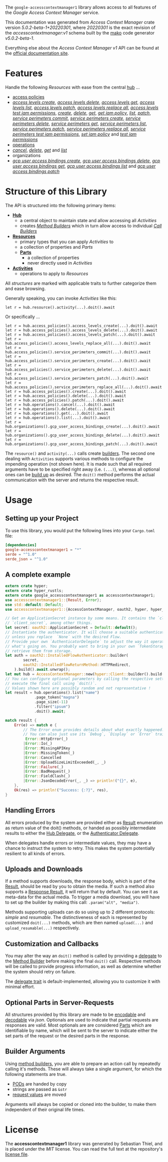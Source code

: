 <!---
DO NOT EDIT !
This file was generated automatically from 'src/generator/templates/api/README.md.mako'
DO NOT EDIT !
-->
The `google-accesscontextmanager1` library allows access to all features of the *Google Access Context Manager* service.

This documentation was generated from *Access Context Manager* crate version *5.0.2-beta-1+20220301*, where *20220301* is the exact revision of the *accesscontextmanager:v1* schema built by the [mako](http://www.makotemplates.org/) code generator *v5.0.2-beta-1*.

Everything else about the *Access Context Manager* *v1* API can be found at the
[official documentation site](https://cloud.google.com/access-context-manager/docs/reference/rest/).
# Features

Handle the following *Resources* with ease from the central [hub](https://docs.rs/google-accesscontextmanager1/5.0.2-beta-1+20220301/google_accesscontextmanager1/AccessContextManager) ... 

* [access policies](https://docs.rs/google-accesscontextmanager1/5.0.2-beta-1+20220301/google_accesscontextmanager1/api::AccessPolicy)
 * [*access levels create*](https://docs.rs/google-accesscontextmanager1/5.0.2-beta-1+20220301/google_accesscontextmanager1/api::AccessPolicyAccessLevelCreateCall), [*access levels delete*](https://docs.rs/google-accesscontextmanager1/5.0.2-beta-1+20220301/google_accesscontextmanager1/api::AccessPolicyAccessLevelDeleteCall), [*access levels get*](https://docs.rs/google-accesscontextmanager1/5.0.2-beta-1+20220301/google_accesscontextmanager1/api::AccessPolicyAccessLevelGetCall), [*access levels list*](https://docs.rs/google-accesscontextmanager1/5.0.2-beta-1+20220301/google_accesscontextmanager1/api::AccessPolicyAccessLevelListCall), [*access levels patch*](https://docs.rs/google-accesscontextmanager1/5.0.2-beta-1+20220301/google_accesscontextmanager1/api::AccessPolicyAccessLevelPatchCall), [*access levels replace all*](https://docs.rs/google-accesscontextmanager1/5.0.2-beta-1+20220301/google_accesscontextmanager1/api::AccessPolicyAccessLevelReplaceAllCall), [*access levels test iam permissions*](https://docs.rs/google-accesscontextmanager1/5.0.2-beta-1+20220301/google_accesscontextmanager1/api::AccessPolicyAccessLevelTestIamPermissionCall), [*create*](https://docs.rs/google-accesscontextmanager1/5.0.2-beta-1+20220301/google_accesscontextmanager1/api::AccessPolicyCreateCall), [*delete*](https://docs.rs/google-accesscontextmanager1/5.0.2-beta-1+20220301/google_accesscontextmanager1/api::AccessPolicyDeleteCall), [*get*](https://docs.rs/google-accesscontextmanager1/5.0.2-beta-1+20220301/google_accesscontextmanager1/api::AccessPolicyGetCall), [*get iam policy*](https://docs.rs/google-accesscontextmanager1/5.0.2-beta-1+20220301/google_accesscontextmanager1/api::AccessPolicyGetIamPolicyCall), [*list*](https://docs.rs/google-accesscontextmanager1/5.0.2-beta-1+20220301/google_accesscontextmanager1/api::AccessPolicyListCall), [*patch*](https://docs.rs/google-accesscontextmanager1/5.0.2-beta-1+20220301/google_accesscontextmanager1/api::AccessPolicyPatchCall), [*service perimeters commit*](https://docs.rs/google-accesscontextmanager1/5.0.2-beta-1+20220301/google_accesscontextmanager1/api::AccessPolicyServicePerimeterCommitCall), [*service perimeters create*](https://docs.rs/google-accesscontextmanager1/5.0.2-beta-1+20220301/google_accesscontextmanager1/api::AccessPolicyServicePerimeterCreateCall), [*service perimeters delete*](https://docs.rs/google-accesscontextmanager1/5.0.2-beta-1+20220301/google_accesscontextmanager1/api::AccessPolicyServicePerimeterDeleteCall), [*service perimeters get*](https://docs.rs/google-accesscontextmanager1/5.0.2-beta-1+20220301/google_accesscontextmanager1/api::AccessPolicyServicePerimeterGetCall), [*service perimeters list*](https://docs.rs/google-accesscontextmanager1/5.0.2-beta-1+20220301/google_accesscontextmanager1/api::AccessPolicyServicePerimeterListCall), [*service perimeters patch*](https://docs.rs/google-accesscontextmanager1/5.0.2-beta-1+20220301/google_accesscontextmanager1/api::AccessPolicyServicePerimeterPatchCall), [*service perimeters replace all*](https://docs.rs/google-accesscontextmanager1/5.0.2-beta-1+20220301/google_accesscontextmanager1/api::AccessPolicyServicePerimeterReplaceAllCall), [*service perimeters test iam permissions*](https://docs.rs/google-accesscontextmanager1/5.0.2-beta-1+20220301/google_accesscontextmanager1/api::AccessPolicyServicePerimeterTestIamPermissionCall), [*set iam policy*](https://docs.rs/google-accesscontextmanager1/5.0.2-beta-1+20220301/google_accesscontextmanager1/api::AccessPolicySetIamPolicyCall) and [*test iam permissions*](https://docs.rs/google-accesscontextmanager1/5.0.2-beta-1+20220301/google_accesscontextmanager1/api::AccessPolicyTestIamPermissionCall)
* [operations](https://docs.rs/google-accesscontextmanager1/5.0.2-beta-1+20220301/google_accesscontextmanager1/api::Operation)
 * [*cancel*](https://docs.rs/google-accesscontextmanager1/5.0.2-beta-1+20220301/google_accesscontextmanager1/api::OperationCancelCall), [*delete*](https://docs.rs/google-accesscontextmanager1/5.0.2-beta-1+20220301/google_accesscontextmanager1/api::OperationDeleteCall), [*get*](https://docs.rs/google-accesscontextmanager1/5.0.2-beta-1+20220301/google_accesscontextmanager1/api::OperationGetCall) and [*list*](https://docs.rs/google-accesscontextmanager1/5.0.2-beta-1+20220301/google_accesscontextmanager1/api::OperationListCall)
* organizations
 * [*gcp user access bindings create*](https://docs.rs/google-accesscontextmanager1/5.0.2-beta-1+20220301/google_accesscontextmanager1/api::OrganizationGcpUserAccessBindingCreateCall), [*gcp user access bindings delete*](https://docs.rs/google-accesscontextmanager1/5.0.2-beta-1+20220301/google_accesscontextmanager1/api::OrganizationGcpUserAccessBindingDeleteCall), [*gcp user access bindings get*](https://docs.rs/google-accesscontextmanager1/5.0.2-beta-1+20220301/google_accesscontextmanager1/api::OrganizationGcpUserAccessBindingGetCall), [*gcp user access bindings list*](https://docs.rs/google-accesscontextmanager1/5.0.2-beta-1+20220301/google_accesscontextmanager1/api::OrganizationGcpUserAccessBindingListCall) and [*gcp user access bindings patch*](https://docs.rs/google-accesscontextmanager1/5.0.2-beta-1+20220301/google_accesscontextmanager1/api::OrganizationGcpUserAccessBindingPatchCall)




# Structure of this Library

The API is structured into the following primary items:

* **[Hub](https://docs.rs/google-accesscontextmanager1/5.0.2-beta-1+20220301/google_accesscontextmanager1/AccessContextManager)**
    * a central object to maintain state and allow accessing all *Activities*
    * creates [*Method Builders*](https://docs.rs/google-accesscontextmanager1/5.0.2-beta-1+20220301/google_accesscontextmanager1/client::MethodsBuilder) which in turn
      allow access to individual [*Call Builders*](https://docs.rs/google-accesscontextmanager1/5.0.2-beta-1+20220301/google_accesscontextmanager1/client::CallBuilder)
* **[Resources](https://docs.rs/google-accesscontextmanager1/5.0.2-beta-1+20220301/google_accesscontextmanager1/client::Resource)**
    * primary types that you can apply *Activities* to
    * a collection of properties and *Parts*
    * **[Parts](https://docs.rs/google-accesscontextmanager1/5.0.2-beta-1+20220301/google_accesscontextmanager1/client::Part)**
        * a collection of properties
        * never directly used in *Activities*
* **[Activities](https://docs.rs/google-accesscontextmanager1/5.0.2-beta-1+20220301/google_accesscontextmanager1/client::CallBuilder)**
    * operations to apply to *Resources*

All *structures* are marked with applicable traits to further categorize them and ease browsing.

Generally speaking, you can invoke *Activities* like this:

```Rust,ignore
let r = hub.resource().activity(...).doit().await
```

Or specifically ...

```ignore
let r = hub.access_policies().access_levels_create(...).doit().await
let r = hub.access_policies().access_levels_delete(...).doit().await
let r = hub.access_policies().access_levels_patch(...).doit().await
let r = hub.access_policies().access_levels_replace_all(...).doit().await
let r = hub.access_policies().service_perimeters_commit(...).doit().await
let r = hub.access_policies().service_perimeters_create(...).doit().await
let r = hub.access_policies().service_perimeters_delete(...).doit().await
let r = hub.access_policies().service_perimeters_patch(...).doit().await
let r = hub.access_policies().service_perimeters_replace_all(...).doit().await
let r = hub.access_policies().create(...).doit().await
let r = hub.access_policies().delete(...).doit().await
let r = hub.access_policies().patch(...).doit().await
let r = hub.operations().cancel(...).doit().await
let r = hub.operations().delete(...).doit().await
let r = hub.operations().get(...).doit().await
let r = hub.operations().list(...).doit().await
let r = hub.organizations().gcp_user_access_bindings_create(...).doit().await
let r = hub.organizations().gcp_user_access_bindings_delete(...).doit().await
let r = hub.organizations().gcp_user_access_bindings_patch(...).doit().await
```

The `resource()` and `activity(...)` calls create [builders][builder-pattern]. The second one dealing with `Activities` 
supports various methods to configure the impending operation (not shown here). It is made such that all required arguments have to be 
specified right away (i.e. `(...)`), whereas all optional ones can be [build up][builder-pattern] as desired.
The `doit()` method performs the actual communication with the server and returns the respective result.

# Usage

## Setting up your Project

To use this library, you would put the following lines into your `Cargo.toml` file:

```toml
[dependencies]
google-accesscontextmanager1 = "*"
serde = "^1.0"
serde_json = "^1.0"
```

## A complete example

```Rust
extern crate hyper;
extern crate hyper_rustls;
extern crate google_accesscontextmanager1 as accesscontextmanager1;
use accesscontextmanager1::{Result, Error};
use std::default::Default;
use accesscontextmanager1::{AccessContextManager, oauth2, hyper, hyper_rustls, chrono, FieldMask};

// Get an ApplicationSecret instance by some means. It contains the `client_id` and 
// `client_secret`, among other things.
let secret: oauth2::ApplicationSecret = Default::default();
// Instantiate the authenticator. It will choose a suitable authentication flow for you, 
// unless you replace  `None` with the desired Flow.
// Provide your own `AuthenticatorDelegate` to adjust the way it operates and get feedback about 
// what's going on. You probably want to bring in your own `TokenStorage` to persist tokens and
// retrieve them from storage.
let auth = oauth2::InstalledFlowAuthenticator::builder(
        secret,
        oauth2::InstalledFlowReturnMethod::HTTPRedirect,
    ).build().await.unwrap();
let mut hub = AccessContextManager::new(hyper::Client::builder().build(hyper_rustls::HttpsConnectorBuilder::new().with_native_roots().https_or_http().enable_http1().enable_http2().build()), auth);
// You can configure optional parameters by calling the respective setters at will, and
// execute the final call using `doit()`.
// Values shown here are possibly random and not representative !
let result = hub.operations().list("name")
             .page_token("magna")
             .page_size(-11)
             .filter("ipsum")
             .doit().await;

match result {
    Err(e) => match e {
        // The Error enum provides details about what exactly happened.
        // You can also just use its `Debug`, `Display` or `Error` traits
         Error::HttpError(_)
        |Error::Io(_)
        |Error::MissingAPIKey
        |Error::MissingToken(_)
        |Error::Cancelled
        |Error::UploadSizeLimitExceeded(_, _)
        |Error::Failure(_)
        |Error::BadRequest(_)
        |Error::FieldClash(_)
        |Error::JsonDecodeError(_, _) => println!("{}", e),
    },
    Ok(res) => println!("Success: {:?}", res),
}

```
## Handling Errors

All errors produced by the system are provided either as [Result](https://docs.rs/google-accesscontextmanager1/5.0.2-beta-1+20220301/google_accesscontextmanager1/client::Result) enumeration as return value of
the doit() methods, or handed as possibly intermediate results to either the 
[Hub Delegate](https://docs.rs/google-accesscontextmanager1/5.0.2-beta-1+20220301/google_accesscontextmanager1/client::Delegate), or the [Authenticator Delegate](https://docs.rs/yup-oauth2/*/yup_oauth2/trait.AuthenticatorDelegate.html).

When delegates handle errors or intermediate values, they may have a chance to instruct the system to retry. This 
makes the system potentially resilient to all kinds of errors.

## Uploads and Downloads
If a method supports downloads, the response body, which is part of the [Result](https://docs.rs/google-accesscontextmanager1/5.0.2-beta-1+20220301/google_accesscontextmanager1/client::Result), should be
read by you to obtain the media.
If such a method also supports a [Response Result](https://docs.rs/google-accesscontextmanager1/5.0.2-beta-1+20220301/google_accesscontextmanager1/client::ResponseResult), it will return that by default.
You can see it as meta-data for the actual media. To trigger a media download, you will have to set up the builder by making
this call: `.param("alt", "media")`.

Methods supporting uploads can do so using up to 2 different protocols: 
*simple* and *resumable*. The distinctiveness of each is represented by customized 
`doit(...)` methods, which are then named `upload(...)` and `upload_resumable(...)` respectively.

## Customization and Callbacks

You may alter the way an `doit()` method is called by providing a [delegate](https://docs.rs/google-accesscontextmanager1/5.0.2-beta-1+20220301/google_accesscontextmanager1/client::Delegate) to the 
[Method Builder](https://docs.rs/google-accesscontextmanager1/5.0.2-beta-1+20220301/google_accesscontextmanager1/client::CallBuilder) before making the final `doit()` call. 
Respective methods will be called to provide progress information, as well as determine whether the system should 
retry on failure.

The [delegate trait](https://docs.rs/google-accesscontextmanager1/5.0.2-beta-1+20220301/google_accesscontextmanager1/client::Delegate) is default-implemented, allowing you to customize it with minimal effort.

## Optional Parts in Server-Requests

All structures provided by this library are made to be [encodable](https://docs.rs/google-accesscontextmanager1/5.0.2-beta-1+20220301/google_accesscontextmanager1/client::RequestValue) and 
[decodable](https://docs.rs/google-accesscontextmanager1/5.0.2-beta-1+20220301/google_accesscontextmanager1/client::ResponseResult) via *json*. Optionals are used to indicate that partial requests are responses 
are valid.
Most optionals are are considered [Parts](https://docs.rs/google-accesscontextmanager1/5.0.2-beta-1+20220301/google_accesscontextmanager1/client::Part) which are identifiable by name, which will be sent to 
the server to indicate either the set parts of the request or the desired parts in the response.

## Builder Arguments

Using [method builders](https://docs.rs/google-accesscontextmanager1/5.0.2-beta-1+20220301/google_accesscontextmanager1/client::CallBuilder), you are able to prepare an action call by repeatedly calling it's methods.
These will always take a single argument, for which the following statements are true.

* [PODs][wiki-pod] are handed by copy
* strings are passed as `&str`
* [request values](https://docs.rs/google-accesscontextmanager1/5.0.2-beta-1+20220301/google_accesscontextmanager1/client::RequestValue) are moved

Arguments will always be copied or cloned into the builder, to make them independent of their original life times.

[wiki-pod]: http://en.wikipedia.org/wiki/Plain_old_data_structure
[builder-pattern]: http://en.wikipedia.org/wiki/Builder_pattern
[google-go-api]: https://github.com/google/google-api-go-client

# License
The **accesscontextmanager1** library was generated by Sebastian Thiel, and is placed 
under the *MIT* license.
You can read the full text at the repository's [license file][repo-license].

[repo-license]: https://github.com/Byron/google-apis-rsblob/main/LICENSE.md

